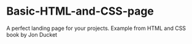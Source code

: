 # Basic-HTML-and-CSS-page
A perfect landing page for your projects. Example from HTML and CSS book by Jon Ducket
